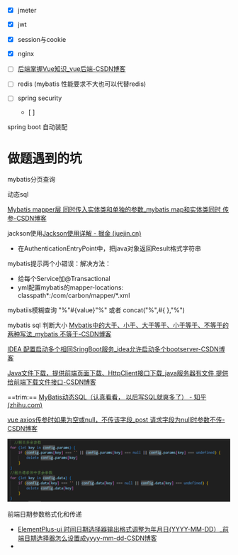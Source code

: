 - [x] jmeter
- [x] jwt
- [x] session与cookie
- [x] nginx
- [ ] [后端掌握Vue知识_vue后端-CSDN博客](https://blog.csdn.net/m0_49183244/article/details/121088087?utm_medium=distribute.pc_relevant.none-task-blog-2~default~baidujs_baidulandingword~default-8-121088087-blog-112475154.235^v39^pc_relevant_3m_sort_dl_base3&spm=1001.2101.3001.4242.5&utm_relevant_index=11)

- [ ] redis (mybatis 性能要求不大也可以代替redis)

- [ ] spring security
  - [ ]  



spring boot 自动装配



# 做题遇到的坑

mybatis分页查询

动态sql

[Mybatis mapper层 同时传入实体类和单独的参数_mybatis map和实体类同时 传参-CSDN博客](https://blog.csdn.net/qq_35387940/article/details/104775583)

jackson使用[Jackson使用详解 - 掘金 (juejin.cn)](https://juejin.cn/post/6844904166809157639)

- 在AuthenticationEntryPoint中，把java对象返回Result格式字符串

mybatis提示两个小错误：解决方法：

- 给每个Service加@Transactional
- yml配置mybatis的mapper-locations: classpath*:/com/carbon/mapper/*.xml

mybatiis模糊查询 "%"#{value}"%"  或者 concat("%",#{ },"%")

mybatis sql 判断大小 [Mybatis中的大于、小于、大于等于、小于等于、不等于的两种写法_mybatis 不等于-CSDN博客](https://blog.csdn.net/yuanmuchunpin/article/details/127487788?utm_medium=distribute.pc_relevant.none-task-blog-2~default~baidujs_baidulandingword~default-0-127487788-blog-110483385.235^v40^pc_relevant_anti_vip&spm=1001.2101.3001.4242.1&utm_relevant_index=3)

[IDEA 配置启动多个相同SringBoot服务_idea允许启动多个bootserver-CSDN博客](https://blog.csdn.net/qq_31519989/article/details/112254157)

[Java文件下载，提供前端页面下载、HttpClient接口下载_java服务器有文件,提供给前端下载文件接口-CSDN博客](https://blog.csdn.net/shenju2011/article/details/109547739)

==trim:== [MyBatis动态SQL（认真看看， 以后写SQL就爽多了） - 知乎 (zhihu.com)](https://zhuanlan.zhihu.com/p/165092050)

[vue axios传参时如果为空或null，不传该字段_post 请求字段为null时参数不传-CSDN博客](https://blog.csdn.net/yf18040578780/article/details/126365732?utm_medium=distribute.pc_relevant.none-task-blog-2~default~baidujs_baidulandingword~default-0-126365732-blog-115033039.235^v40^pc_relevant_anti_vip&spm=1001.2101.3001.4242.1&utm_relevant_index=3)

![image-20240107151548319](./待学习imgs/image-20240107151548319.png)

前端日期参数格式化和传递

- [ElementPlus-ui 时间日期选择器输出格式调整为年月日(YYYY-MM-DD）_前端日期选择器怎么设置成yyyy-mm-dd-CSDN博客](https://blog.csdn.net/weixin_57997644/article/details/131864287)
- 

